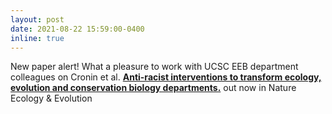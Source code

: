```yaml
---
layout: post
date: 2021-08-22 15:59:00-0400
inline: true
---
```


New paper alert! What a pleasure to work with UCSC EEB department colleagues on Cronin et al. <strong><a href="https://www.nature.com/articles/s41559-021-01522-z" target="_blank" rel="noopener noreferrer">Anti-racist interventions to transform ecology, evolution and conservation biology departments.</a></strong> out now in Nature Ecology & Evolution